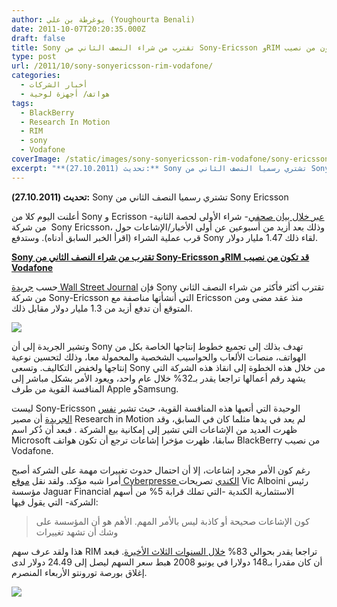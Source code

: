 ```yaml
---
author: يوغرطة بن علي (Youghourta Benali)
date: 2011-10-07T20:20:35.000Z
draft: false
title: Sony تقترب من شراء النصف الثاني من Sony-Ericsson وRIM قد تكون من نصيب Vodafone
type: post
url: /2011/10/sony-sonyericsson-rim-vodafone/
categories:
  - أخبار الشركات
  - هواتف/ أجهزة لوحية
tags:
  - BlackBerry
  - Research In Motion
  - RIM
  - sony
  - Vodafone
coverImage: /static/images/sony-sonyericsson-rim-vodafone/sony-ericsson-logo-300x225.jpg
excerpt: "**تحديث (27.10.2011):** Sony تشتري رسميا النصف الثاني من Sony Ericsson\n\nأعلنت اليوم كلا من Sony و Ecrisson -[عبر خلال بيان صحفي](http://www.marketwire.com/press-release/ericsson-sony-to-acquire-ericssons-share-of-sony-ericsson-stkm-eric-1578330.htm)- شراء الأولى لحصة الثانية من شركة\_\_Sony\_Ericsson،\_وذلك بعد أزيد من أسبوعين عن أولى الأخبار/الإشاعات حول قرب عملية الشراء (اقرأ الخبر السابق"
---
```

**تحديث (27.10.2011):** Sony تشتري رسميا النصف الثاني من Sony Ericsson

أعلنت اليوم كلا من Sony و Ecrisson -[عبر خلال بيان صحفي](http://www.marketwire.com/press-release/ericsson-sony-to-acquire-ericssons-share-of-sony-ericsson-stkm-eric-1578330.htm)- شراء الأولى لحصة الثانية من شركة  Sony Ericsson، وذلك بعد أزيد من أسبوعين عن أولى الأخبار/الإشاعات حول قرب عملية الشراء (اقرأ الخبر السابق أدناه). وستدفع Sony لقاء ذلك 1.47 مليار دولار.

[**Sony تقترب من شراء النصف الثاني من Sony-Ericsson وRIM قد تكون من نصيب Vodafone**](https://www.it-scoop.com/2011/10/sony-sonyericsson-rim-vodafone/)

حسب [جريدة Wall Street Journal](http://online.wsj.com/article/SB10001424052970204294504576614830784818082.html) فإن Sony تقترب أكثر فأكثر من شراء النصف الثاني من شركة Sony-Ericsson التي أنشأتها مناصفة مع Ericsson منذ عقد مضى ومن المتوقع أن تدفع أزيد من 1.3 مليار دولار مقابل ذلك.

![](/static/images/sony-sonyericsson-rim-vodafone/sony-ericsson-logo-300x225.jpg)

وتشير الجريدة إلى أن Sony تهدف بذلك إلى تجميع خطوط إنتاجها الخاصة بكل من الهواتف، منصات الألعاب والحواسيب الشخصية والمحمولة معا، وذلك لتحسين نوعية إنتاجها ولخفض التكاليف. وتسعى Sony من خلال هذه الخطوة إلى انقاذ هذه الشركة التي يشهد رقم أعمالها تراجعا يقدر بـ32% خلال عام واحد، ويعود الأمر بشكل مباشر إلى المنافسة القوية من طرف Apple وSamsung.

ليست Sony-Ericsson الوحيدة التي أتعبها هذه المنافسة القوية، حيث تشير [نفس الجريدة](http://blogs.wsj.com/deals/2011/10/05/research-in-motion-jumps-on-rumor-of-the-day/?mod=WSJ_qtoverview_wsjlatest) أن مصير Research in Motion لم يعد في يدها مثلما كان في السابق، وقد ظهرت العديد من الإشاعات التي تشير إلى إمكانية بيع الشركة . فبعد أن ذُكر اسم Microsoft سابقا، ظهرت مؤخرا إشاعات ترجع أن تكون هواتف BlackBerry من نصيب Vodafone.

رغم كون الأمر مجرد إشاعات، إلا أن احتمال حدوث تغييرات مهمة على الشركة أصبح أمرا شبه مؤكد. ولقد نقل [موقع Cyberpresse الكندي](http://lapresseaffaires.cyberpresse.ca/economie/technologie/201110/05/01-4454583-le-titre-de-rim-bondit-sur-fond-de-rumeurs.php) تصريحات Vic Alboini رئيس مؤسسة Jaguar Financial الاستثمارية الكندية -التي تملك قرابة 5% من أسهم الشركة- التي يقول فيها:

> كون الإشاعات صحيحة أو كاذبة ليس بالأمر المهم. الأهم هو أن المؤسسة على وشك أن تشهد تغييرات

هذا ولقد عرف سهم RIM تراجعا يقدر بحوالي 83% [خلال السنوات الثلاث الأخيرة](http://www.google.ca/finance?chdnp=1\&chdd=1\&chds=1\&chdv=1\&chvs=maximized\&chdeh=0\&chfdeh=0\&chdet=1318017600000\&chddm=384687\&chls=IntervalBasedLine\&q=TSE:RIM\&ntsp=0\&fct=big). فبعد أن كان مقدرا بـ148 دولارا في يونيو 2008 هبط سعر السهم ليصل إلى 24.49 دولار لدى إغلاق بورصة تورونتو الأربعاء المنصرم.

![](/static/images/sony-sonyericsson-rim-vodafone/RIM.png)
